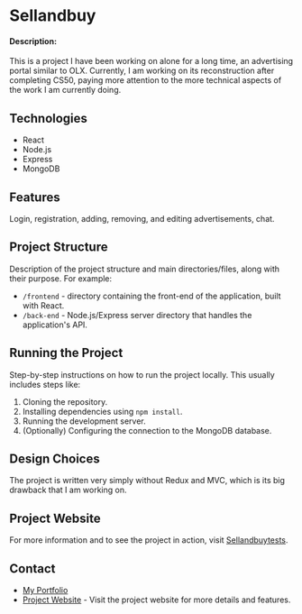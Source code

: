 # Sellandbuy

#### Description:
This is a project I have been working on alone for a long time, an advertising portal similar to OLX. Currently, I am working on its reconstruction after completing CS50, paying more attention to the more technical aspects of the work I am currently doing.

## Technologies

- React
- Node.js
- Express
- MongoDB

## Features

Login, registration, adding, removing, and editing advertisements, chat.

## Project Structure

Description of the project structure and main directories/files, along with their purpose. For example:

- `/frontend` - directory containing the front-end of the application, built with React.
- `/back-end` - Node.js/Express server directory that handles the application's API.


## Running the Project

Step-by-step instructions on how to run the project locally. This usually includes steps like:

1. Cloning the repository.
2. Installing dependencies using `npm install`.
3. Running the development server.
4. (Optionally) Configuring the connection to the MongoDB database.

## Design Choices

The project is written very simply without Redux and MVC, which is its big drawback that I am working on.

## Project Website

For more information and to see the project in action, visit [Sellandbuytests](https://www.sellandbuytests.com/).

## Contact

- [My Portfolio](https://www.kamilkrol.com.pl/)
- [Project Website](https://www.sellandbuytests.com/) - Visit the project website for more details and features.
